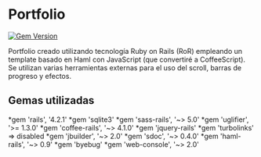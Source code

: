 # Portfolio

[![Gem Version](https://badge.fury.io/rb/haml.svg)](http://rubygems.org/gems/rails)

Portfolio creado utilizando tecnología Ruby on Rails (RoR) empleando
un template basado en Haml con JavaScript (que convertiré a CoffeeScript).
Se utilizan varias herramientas externas para el uso del scroll, barras de
progreso y efectos.

## Gemas utilizadas

*gem 'rails', '4.2.1'
*gem 'sqlite3'
*gem 'sass-rails', '~> 5.0'
*gem 'uglifier', '>= 1.3.0'
*gem 'coffee-rails', '~> 4.1.0'
*gem 'jquery-rails'
*gem 'turbolinks' => disabled
*gem 'jbuilder', '~> 2.0'
*gem 'sdoc', '~> 0.4.0'
*gem 'haml-rails', '~> 0.9'
*gem 'byebug'
*gem 'web-console', '~> 2.0'
